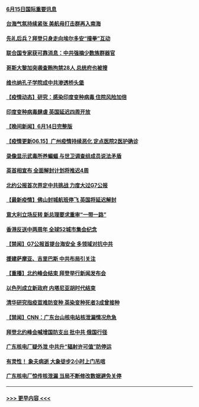 #### [6月15日国际重要讯息](../pages/prog202/a103143038.md?t=06152101) 
#### [台海气氛持续紧张 美航母打击群再入南海](../pages/prog202/a103143017.md?t=06152101) 
#### [先礼后兵？拜登只身走向埃尔多安“撞拳”互动](../pages/prog202/a103142878.md?t=06152101) 
#### [联合国专家获可靠消息：中共强摘少数族群器官](../pages/prog202/a103142991.md?t=06152101) 
#### [哥斯大黎加突袭查贿拘禁28人 总统府也被搜](../pages/prog202/a103142945.md?t=06152101) 
#### [维也纳孔子学院成中共渗透桥头堡](../pages/prog202/a103142903.md?t=06152101) 
#### [【疫情动态】研究：感染印度变种病毒 住院风险加倍](../pages/prog202/a103142856.md?t=06152101) 
#### [印度变种病毒肆虐 英国延迟四周开放](../pages/prog202/a103142695.md?t=06152101) 
#### [【晚间新闻】6月14日完整版](../pages/prog202/a103142814.md?t=06152101) 
#### [【疫情更新06.15】广州疫情持续恶化 定点医院2医护确诊](../pages/prog202/a103133785.md?t=06152101) 
#### [录像显示武毒所养蝙蝠 与世卫调查组成员说法矛盾](../pages/prog202/a103142356.md?t=06152101) 
#### [英首相宣布 全面解封计划将推迟4周](../pages/prog202/a103142639.md?t=06152101) 
#### [北约公报首次界定中共挑战 力度大过G7公报](../pages/prog202/a103142671.md?t=06152101) 
#### [【最新疫情】佛山封城航班停飞 英国将延迟解封](../pages/prog202/a103142430.md?t=06152101) 
#### [意大利立场反转 新总理要求重审“一带一路”](../pages/prog202/a103142611.md?t=06152101) 
#### [香港反送中两周年 全球52城市集会纪念](../pages/prog202/a103142582.md?t=06152101) 
#### [【禁闻】G7公报首提台海安全 多领域对抗中共](../pages/prog202/a103142449.md?t=06152101) 
#### [援建萨摩亚、吉里巴斯 中共布局引关注](../pages/prog202/a103142476.md?t=06152101) 
#### [【重播】北约峰会结束 拜登举行新闻发布会](../pages/prog202/a103142526.md?t=06152101) 
#### [以色列成立新政府 内塔尼亚胡时代结束](../pages/prog202/a103142474.md?t=06152101) 
#### [清华研究指疫苗难防变种 英染变种死者3成曾接种](../pages/prog202/a103142418.md?t=06152101) 
#### [【禁闻】CNN：广东台山核电站核泄漏情况危急](../pages/prog202/a103142464.md?t=06152101) 
#### [拜登北约峰会喊增国防支出 批中共 俄国行径](../pages/prog202/a103142421.md?t=06152101) 
#### [广东核电厂疑外泄 中共升“辐射许可值”防停运](../pages/prog202/a103142419.md?t=06152101) 
#### [有灵性！ 象夫病逝 大象徒步2小时上门吊唁](../pages/prog202/a103142151.md?t=06152101) 
#### [广东核电厂惊传核泄漏 当局不断修改数据避免关停](../pages/prog202/a103142247.md?t=06152101) 

----
#### [ >>> 更早内容 <<< ](../indexes/prog202-earlier.md)
